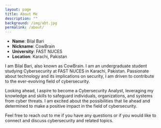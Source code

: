 ```yaml
---
layout: page
title: About Me
description: ""
background: /img/abt.jpg
permalink: /about/
---
```


- **Name**: Bilal Bari
- **Nickname**: CowBrain
- **University**: FAST NUCES
- **Location**: Karachi, Pakistan

I am Bilal Bari, also known as CowBrain. I am an undergraduate student studying Cybersecurity at FAST NUCES in Karachi, Pakistan. Passionate about technology and its implications on security, I am driven to contribute to the ever-evolving field of cybersecurity.

Looking ahead, I aspire to become a Cybersecurity Analyst, leveraging my knowledge and skills to safeguard individuals, organizations, and systems from cyber threats. I am excited about the possibilities that lie ahead and determined to make a positive impact in the field of cybersecurity.

Feel free to reach out to me if you have any questions or if you would like to connect and discuss cybersecurity and related topics.
